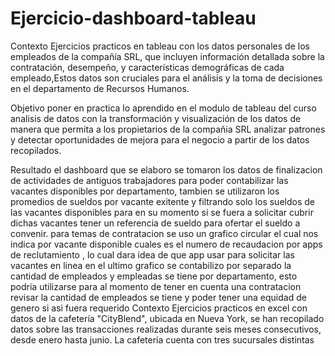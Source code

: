 # Ejercicio-dashboard-tableau

Contexto
Ejercicios practicos en tableau con los datos personales de los empleados de la compañía SRL, que 
incluyen información detallada sobre la contratación, desempeño, y características demográficas de cada empleado,Estos datos son cruciales para el análisis y la toma de 
decisiones en el departamento de Recursos Humanos.

Objetivo
poner en practica lo aprendido en el modulo de tableau del curso analisis de datos con la transformación y visualización de los datos de manera que permita a los propietarios de la compañia SRL analizar patrones y detectar oportunidades de mejora para el negocio a partir de los datos recopilados.

Resultado
el dashboard que se elaboro se tomaron los datos de finalizacion de actividades de antiguos trabajadores para poder contabilizar las vacantes disponibles por departamento, tambien se utilizaron los promedios de sueldos por vacante exitente y filtrando solo los sueldos de las vacantes disponibles para en su momento si se fuera a solicitar cubrir dichas vacantes tener un referencia de sueldo para ofertar el sueldo a convenir.
para temas de contratacion se uso un grafico circular el cual nos indica por vacante disponible cuales es el numero de recaudacion por apps de reclutamiento , lo cual dara idea de que app usar para solicitar las vacantes en linea
en el ultimo grafico se contabilizo por separado la cantidad de empleados y empleadas se tiene por departamento, esto podria utilizarse para al momento de tener en cuenta una contratacion revisar la cantidad de empleados se tiene y poder tener una equidad de genero si asi fuera requerido
Contexto
Ejercicios practicos en excel con datos de la cafetería "CityBlend", ubicada en Nueva York, se han recopilado datos sobre las transacciones realizadas durante seis meses consecutivos, desde enero hasta junio. La cafetería cuenta con tres sucursales distintas
